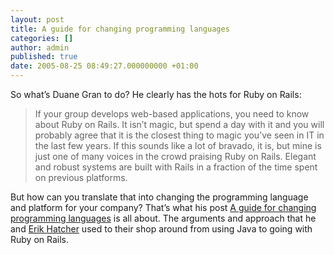 ```yaml
---
layout: post
title: A guide for changing programming languages
categories: []
author: admin
published: true
date: 2005-08-25 08:49:27.000000000 +01:00
---
```

<p>So what&#8217;s Duane Gran to do? He clearly has the hots for Ruby on Rails:</p>
<blockquote>If your group develops web-based applications, you need to know about Ruby on Rails. It isn&#8217;t magic, but spend a day with it and you will probably agree that it is the closest thing to magic you&#8217;ve seen in IT in the last few years. If this sounds like a lot of bravado, it is, but mine is just one of many voices in the crowd praising Ruby on Rails. Elegant and robust systems are built with Rails in a fraction of the time spent on previous platforms.</blockquote>
<p>But how can you translate that into changing the programming language and platform for your company? That&#8217;s what his post <a href="http://codesnipers.com/?q=node/30">A guide for changing programming languages</a> is all about. The arguments and approach that he and <a href="http://www.lucenebook.com/blog/">Erik Hatcher</a> used to their shop around from using Java to going with Ruby on Rails.</p>